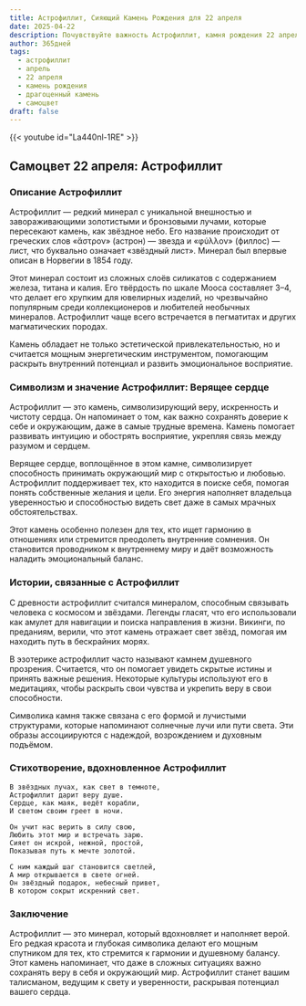 ```yaml
---
title: Астрофиллит, Сияющий Камень Рождения для 22 апреля
date: 2025-04-22
description: Почувствуйте важность Астрофиллит, камня рождения 22 апреля, который символизирует Верящее сердце. Пусть его красота и значение осветят ваш день.
author: 365дней
tags:
  - астрофиллит
  - апрель
  - 22 апреля
  - камень рождения
  - драгоценный камень
  - самоцвет
draft: false
---
```


{{< youtube id="La440nl-1RE" >}}

## Самоцвет 22 апреля: Астрофиллит

### Описание Астрофиллит

Астрофиллит — редкий минерал с уникальной внешностью и завораживающими золотистыми и бронзовыми лучами, которые пересекают камень, как звёздное небо. Его название происходит от греческих слов «ἄστρον» (астрон) — звезда и «φύλλον» (филлос) — лист, что буквально означает «звёздный лист». Минерал был впервые описан в Норвегии в 1854 году.

Этот минерал состоит из сложных слоёв силикатов с содержанием железа, титана и калия. Его твёрдость по шкале Мооса составляет 3–4, что делает его хрупким для ювелирных изделий, но чрезвычайно популярным среди коллекционеров и любителей необычных минералов. Астрофиллит чаще всего встречается в пегматитах и других магматических породах.

Камень обладает не только эстетической привлекательностью, но и считается мощным энергетическим инструментом, помогающим раскрыть внутренний потенциал и развить эмоциональное восприятие.

### Символизм и значение Астрофиллит: Верящее сердце

Астрофиллит — это камень, символизирующий веру, искренность и чистоту сердца. Он напоминает о том, как важно сохранять доверие к себе и окружающим, даже в самые трудные времена. Камень помогает развивать интуицию и обострять восприятие, укрепляя связь между разумом и сердцем.

Верящее сердце, воплощённое в этом камне, символизирует способность принимать окружающий мир с открытостью и любовью. Астрофиллит поддерживает тех, кто находится в поиске себя, помогая понять собственные желания и цели. Его энергия наполняет владельца уверенностью и способностью видеть свет даже в самых мрачных обстоятельствах.

Этот камень особенно полезен для тех, кто ищет гармонию в отношениях или стремится преодолеть внутренние сомнения. Он становится проводником к внутреннему миру и даёт возможность наладить эмоциональный баланс.

### Истории, связанные с Астрофиллит

С древности астрофиллит считался минералом, способным связывать человека с космосом и звёздами. Легенды гласят, что его использовали как амулет для навигации и поиска направления в жизни. Викинги, по преданиям, верили, что этот камень отражает свет звёзд, помогая им находить путь в бескрайних морях.

В эзотерике астрофиллит часто называют камнем душевного прозрения. Считается, что он помогает увидеть скрытые истины и принять важные решения. Некоторые культуры используют его в медитациях, чтобы раскрыть свои чувства и укрепить веру в свои способности.

Символика камня также связана с его формой и лучистыми структурами, которые напоминают солнечные лучи или пути света. Эти образы ассоциируются с надеждой, возрождением и духовным подъёмом.

### Стихотворение, вдохновленное Астрофиллит

```
В звёздных лучах, как свет в темноте,  
Астрофиллит дарит веру душе.  
Сердце, как маяк, ведёт корабли,  
И светом своим греет в ночи.

Он учит нас верить в силу свою,  
Любить этот мир и встречать зарю.  
Сияет он искрой, нежной, простой,  
Показывая путь к мечте золотой.

С ним каждый шаг становится светлей,  
А мир открывается в свете огней.  
Он звёздный подарок, небесный привет,  
В котором сокрыт искренний свет.
```

### Заключение

Астрофиллит — это минерал, который вдохновляет и наполняет верой. Его редкая красота и глубокая символика делают его мощным спутником для тех, кто стремится к гармонии и душевному балансу. Этот камень напоминает, что даже в сложных ситуациях важно сохранять веру в себя и окружающий мир. Астрофиллит станет вашим талисманом, ведущим к свету и уверенности, раскрывая потенциал вашего сердца.